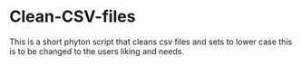 # Clean-CSV-files
This is a short phyton script that cleans csv files and sets to lower case this is to be changed to the users liking and needs.
